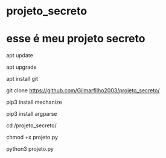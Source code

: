 # projeto_secreto
# esse é meu projeto secreto

apt update

apt upgrade

apt install git

git clone https://github.com/Gilmarfilho2003/projeto_secreto/

pip3 install mechanize

pip3 install argparse

cd /projeto_secreto/

chmod +x projeto.py

python3 projeto.py
